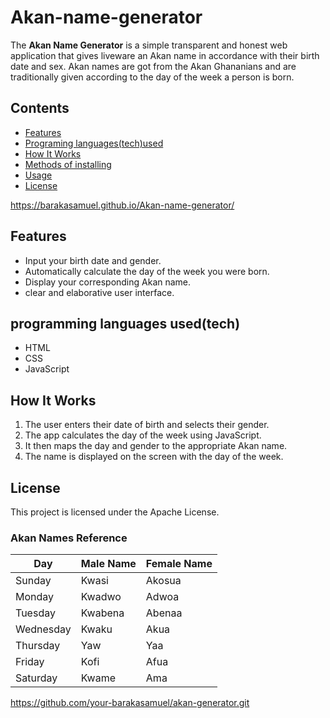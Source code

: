# Akan-name-generator

The **Akan Name Generator** is a simple transparent and honest web application that gives liveware an Akan name in accordance with their birth date and sex. Akan names are got from the Akan Ghananians and are traditionally given according to the day of the week a person is born.

##  Contents

- [Features](#features)
- [Programing languages(tech)used](#programming-languages(tech)-used)
- [How It Works](#how-it-works)
- [Methods of installing](#Methods-of-installing)
- [Usage](#usage)
- [License](#license)

https://barakasamuel.github.io/Akan-name-generator/

## Features

- Input your birth date and gender.
- Automatically calculate the day of the week you were born.
- Display your corresponding Akan name.
- clear and elaborative user interface.

## programming languages used(tech)

- HTML
- CSS
- JavaScript

## How It Works

1. The user enters their date of birth and selects their gender.
2. The app calculates the day of the week using JavaScript.
3. It then maps the day and gender to the appropriate Akan name.
4. The name is displayed on the screen with the day of the week.
   
## License
This project is licensed under the Apache License.
### Akan Names Reference

| Day       | Male Name | Female Name |
|-----------|-----------|-------------|
| Sunday    | Kwasi     | Akosua      |
| Monday    | Kwadwo    | Adwoa       |
| Tuesday   | Kwabena   | Abenaa      |
| Wednesday | Kwaku     | Akua        |
| Thursday  | Yaw       | Yaa         |
| Friday    | Kofi      | Afua        |
| Saturday  | Kwame     | Ama         |

 https://github.com/your-barakasamuel/akan-generator.git
